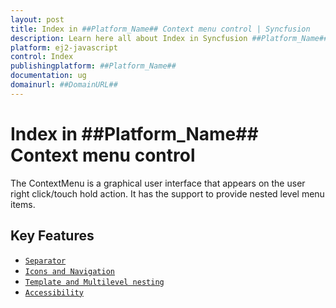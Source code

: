 ```yaml
---
layout: post
title: Index in ##Platform_Name## Context menu control | Syncfusion
description: Learn here all about Index in Syncfusion ##Platform_Name## Context menu control of Syncfusion Essential JS 2 and more.
platform: ej2-javascript
control: Index 
publishingplatform: ##Platform_Name##
documentation: ug
domainurl: ##DomainURL##
---
```


# Index in ##Platform_Name## Context menu control

The ContextMenu is a graphical user interface that appears on the user right click/touch hold action. It has the support to provide nested level menu items.

## Key Features

* [`Separator`](./es5-getting-started#rendering-items-with-separator)
* [`Icons and Navigation`](./icons-and-navigation#icons-and-navigation)
* [`Template and Multilevel nesting`](./template-and-multilevel-nesting)
* [`Accessibility`](./accessibility#accessibility)
